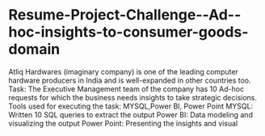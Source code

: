 # Resume-Project-Challenge--Ad--hoc-insights-to-consumer-goods-domain
Atliq Hardwares (imaginary company) is one of the leading computer hardware producers in India and is well-expanded in other countries too. 
Task:
 The Executive Management team of the company has 10 Ad-hoc requests for which the business needs insights to take strategic decisions. 
Tools used for executing the task:
 MYSQL,Power BI, Power Point
MYSQL: 
Written 10 SQL queries to extract the output
Power BI:
Data modeling and visualizing the output
Power Point:
Presenting the insights and visual
